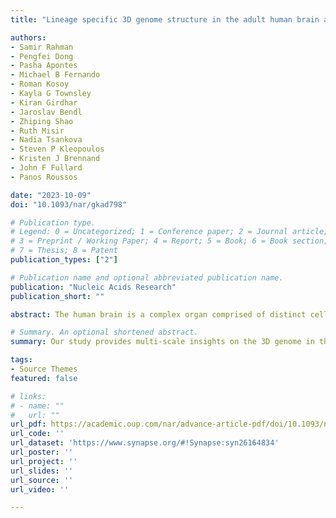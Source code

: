 ```yaml
---
title: "Lineage specific 3D genome structure in the adult human brain and neurodevelopmental changes in the chromatin interactome"

authors:
- Samir Rahman
- Pengfei Dong
- Pasha Apontes
- Michael B Fernando
- Roman Kosoy
- Kayla G Townsley
- Kiran Girdhar
- Jaroslav Bendl
- Zhiping Shao
- Ruth Misir
- Nadia Tsankova
- Steven P Kleopoulos
- Kristen J Brennand
- John F Fullard
- Panos Roussos

date: "2023-10-09"
doi: "10.1093/nar/gkad798"

# Publication type.
# Legend: 0 = Uncategorized; 1 = Conference paper; 2 = Journal article;
# 3 = Preprint / Working Paper; 4 = Report; 5 = Book; 6 = Book section;
# 7 = Thesis; 8 = Patent
publication_types: ["2"]

# Publication name and optional abbreviated publication name.
publication: "Nucleic Acids Research"
publication_short: ""

abstract: The human brain is a complex organ comprised of distinct cell types, and the contribution of the 3D genome to lineage specific gene expression remains poorly understood. To decipher cell type specific genome architecture, and characterize fine scale changes in the chromatin interactome across neural development, we compared the 3D genome of the human fetal cortical plate to that of neurons and glia isolated from the adult prefrontal cortex. We found that neurons have weaker genome compartmentalization compared to glia, but stronger TADs, which emerge during fetal development. Furthermore, relative to glia, the neuronal genome shifts more strongly towards repressive compartments. Neurons have differential TAD boundaries that are proximal to active promoters involved in neurodevelopmental processes. CRISPRi on CNTNAP2 in hIPSC-derived neurons reveals that transcriptional inactivation correlates with loss of insulation at the differential boundary. Finally, re-wiring of chromatin loops during neural development is associated with transcriptional and functional changes. Importantly, differential loops in the fetal cortex are associated with autism GWAS loci, suggesting a neuropsychiatric disease mechanism affecting the chromatin interactome. Furthermore, neural development involves gaining enhancer-promoter loops that upregulate genes that control synaptic activity. Altogether, our study provides multi-scale insights on the 3D genome in the human brain.

# Summary. An optional shortened abstract.
summary: Our study provides multi-scale insights on the 3D genome in the human brain.

tags:
- Source Themes
featured: false

# links:
# - name: ""
#   url: ""
url_pdf: https://academic.oup.com/nar/advance-article-pdf/doi/10.1093/nar/gkad798/51956446/gkad798.pdf'
url_code: ''
url_dataset: 'https://www.synapse.org/#!Synapse:syn26164834'
url_poster: ''
url_project: ''
url_slides: ''
url_source: ''
url_video: ''

---
```

